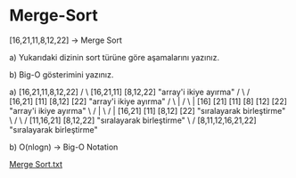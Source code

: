 # Merge-Sort
[16,21,11,8,12,22] -> Merge Sort

a) Yukarıdaki dizinin sort türüne göre aşamalarını yazınız.

b) Big-O gösterimini yazınız.




a)          [16,21,11,8,12,22]
            /              \ 
   [16,21,11]              [8,12,22]           "array'i ikiye ayırma"
     /        \                /     \
  [16,21]   [11]           [8,12]   [22]        "array'i ikiye ayırma"
  /   \      |             /   \      |
 [16] [21]   [11]          [8] [12]  [22]        "array'i ikiye ayırma"
   \  /      |              \  /      |
 [16,21]   [11]           [8,12]   [22]        "sıralayarak birleştirme"
    \      /                 \     /
   [11,16,21]               [8,12,22]          "sıralayarak birleştirme"
             \            /
            [8,11,12,16,21,22]                  "sıralayarak birleştirme"
            
           

b) O(nlogn) -> Big-O Notation

[Merge Sort.txt](https://github.com/seymagulsen/Merge-Sort/files/9229406/Merge.Sort.txt)
